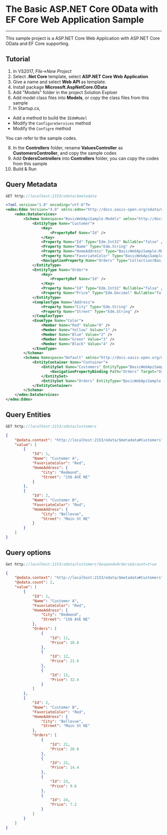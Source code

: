 
# The Basic ASP.NET Core OData with EF Core Web Application Sample        

---
This sample project is a ASP.NET Core Web Application with ASP.NET Core OData and EF Core supporting.

## Tutorial

1. In VS2017, *File*->*New Project*
2. Select **.Net Core** template, select **ASP.NET Core Web Application**
3. Give a name and select **Web API** as template.
4. Install package **Microsoft.AspNetCore.OData**
5. Add "Models" folder in the project Solution Exploer
6. Add model class files into **Models**, or copy the class files from this sample
7. In Startup.cs, 
 - Add a method to build the `IEdmModel` 
 - Modify the `ConfigureServices` method
 - Modify the `Configre` method
 
 You can refer to the sample codes.
 
8. In the **Controllers** folder, rename **ValuesController** as **CustomersController**, and copy the sample codes
9. Add **OrdersControllers** into **Controllers** folder, you can copy the codes from this sample
10. Build & Run


## Query Metadata

```C#
GET http://localhost:2153/odata/$metadata
```

```xml
<?xml version="1.0" encoding="utf-8"?>
<edmx:Edmx Version="4.0" xmlns:edmx="http://docs.oasis-open.org/odata/ns/edmx">
    <edmx:DataServices>
        <Schema Namespace="BasicWebApiSample.Models" xmlns="http://docs.oasis-open.org/odata/ns/edm">
            <EntityType Name="Customer">
                <Key>
                    <PropertyRef Name="Id" />
                </Key>
                <Property Name="Id" Type="Edm.Int32" Nullable="false" />
                <Property Name="Name" Type="Edm.String" />
                <Property Name="HomeAddress" Type="BasicWebApiSample.Models.Address" />
                <Property Name="FavoriateColor" Type="BasicWebApiSample.Models.Color" Nullable="false" />
                <NavigationProperty Name="Orders" Type="Collection(BasicWebApiSample.Models.Order)" />
            </EntityType>
            <EntityType Name="Order">
                <Key>
                    <PropertyRef Name="Id" />
                </Key>
                <Property Name="Id" Type="Edm.Int32" Nullable="false" />
                <Property Name="Price" Type="Edm.Decimal" Nullable="false" />
            </EntityType>
            <ComplexType Name="Address">
                <Property Name="City" Type="Edm.String" />
                <Property Name="Street" Type="Edm.String" />
            </ComplexType>
            <EnumType Name="Color">
                <Member Name="Red" Value="0" />
                <Member Name="Yellow" Value="1" />
                <Member Name="Blue" Value="2" />
                <Member Name="Green" Value="3" />
                <Member Name="Black" Value="4" />
            </EnumType>
        </Schema>
        <Schema Namespace="Default" xmlns="http://docs.oasis-open.org/odata/ns/edm">
            <EntityContainer Name="Container">
                <EntitySet Name="Customers" EntityType="BasicWebApiSample.Models.Customer">
                    <NavigationPropertyBinding Path="Orders" Target="Orders" />
                </EntitySet>
                <EntitySet Name="Orders" EntityType="BasicWebApiSample.Models.Order" />
            </EntityContainer>
        </Schema>
    </edmx:DataServices>
</edmx:Edmx>
```

## Query Entities

```C#
GET http://localhost:2153/odata/Customers
```

```json
{
    "@odata.context": "http://localhost:2153/odata/$metadata#Customers",
    "value": [
        {
            "Id": 1,
            "Name": "Customer A",
            "FavoriateColor": "Red",
            "HomeAddress": {
                "City": "Redmond",
                "Street": "156 AVE NE"
            }
        },
        {
            "Id": 2,
            "Name": "Customer B",
            "FavoriateColor": "Red",
            "HomeAddress": {
                "City": "Bellevue",
                "Street": "Main St NE"
            }
        }
    ]
}
```

## Query options

```C#
Get http://localhost:2153/odata/Customers?$expand=Orders&$count=true
```

```json
{
    "@odata.context": "http://localhost:2153/odata/$metadata#Customers",
    "@odata.count": 2,
    "value": [
        {
            "Id": 1,
            "Name": "Customer A",
            "FavoriateColor": "Red",
            "HomeAddress": {
                "City": "Redmond",
                "Street": "156 AVE NE"
            },
            "Orders": [
                {
                    "Id": 11,
                    "Price": 10.8
                },
                {
                    "Id": 12,
                    "Price": 21.6
                },
                {
                    "Id": 13,
                    "Price": 32.4
                }
            ]
        },
        {
            "Id": 2,
            "Name": "Customer B",
            "FavoriateColor": "Red",
            "HomeAddress": {
                "City": "Bellevue",
                "Street": "Main St NE"
            },
            "Orders": [
                {
                    "Id": 21,
                    "Price": 28.8
                },
                {
                    "Id": 22,
                    "Price": 14.4
                },
                {
                    "Id": 23,
                    "Price": 9.6
                },
                {
                    "Id": 24,
                    "Price": 7.2
                }
            ]
        }
    ]
}
```


